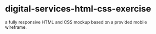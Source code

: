# digital-services-html-css-exercise
a fully responsive HTML and CSS mockup based on a provided mobile wireframe.
